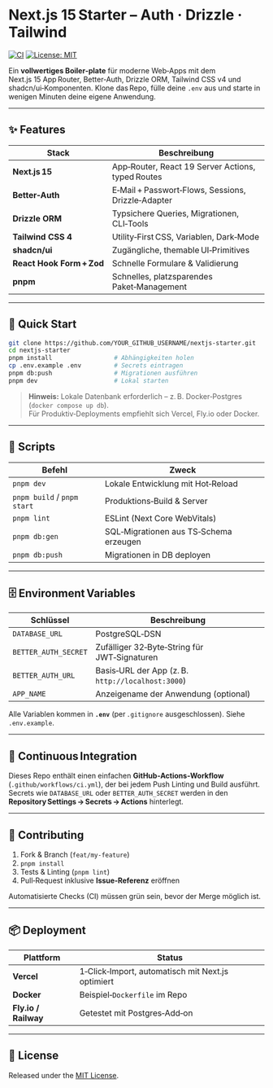 # Next.js 15 Starter – Auth · Drizzle · Tailwind

[![CI](https://github.com/YOUR_GITHUB_USERNAME/nextjs-starter/actions/workflows/ci.yml/badge.svg)](https://github.com/YOUR_GITHUB_USERNAME/nextjs-starter/actions/workflows/ci.yml)
[![License: MIT](https://img.shields.io/badge/License-MIT-yellow.svg)](LICENSE)

Ein **vollwertiges Boiler‑plate** für moderne Web‑Apps mit dem Next.js 15 App Router, Better‑Auth, Drizzle ORM, Tailwind CSS v4 und shadcn/ui‑Komponenten. Klone das Repo, fülle deine `.env` aus und starte in wenigen Minuten deine eigene Anwendung.

---

## ✨ Features

| Stack | Beschreibung |
| ----- | ------------ |
| **Next.js 15** | App‑Router, React 19 Server Actions, typed Routes |
| **Better‑Auth** | E‑Mail + Passwort‑Flows, Sessions, Drizzle‑Adapter |
| **Drizzle ORM** | Typsichere Queries, Migrationen, CLI‑Tools |
| **Tailwind CSS 4** | Utility‑First CSS, Variablen, Dark‑Mode |
| **shadcn/ui** | Zugängliche, themable UI‑Primitives |
| **React Hook Form + Zod** | Schnelle Formulare & Validierung |
| **pnpm** | Schnelles, platzsparendes Paket‑Management |

---

## 🚀 Quick Start

```bash
git clone https://github.com/YOUR_GITHUB_USERNAME/nextjs-starter.git
cd nextjs-starter
pnpm install                 # Abhängigkeiten holen
cp .env.example .env         # Secrets eintragen
pnpm db:push                 # Migrationen ausführen
pnpm dev                     # Lokal starten
```

> **Hinweis:** Lokale Datenbank erforderlich – z. B. Docker‑Postgres (`docker compose up db`).  
> Für Produktiv‑Deployments empfiehlt sich Vercel, Fly.io oder Docker.

---

## 🔧 Scripts

| Befehl | Zweck |
| ------ | ----- |
| `pnpm dev` | Lokale Entwicklung mit Hot‑Reload |
| `pnpm build` / `pnpm start` | Produktions‑Build & Server |
| `pnpm lint` | ESLint (Next Core WebVitals) |
| `pnpm db:gen` | SQL‑Migrationen aus TS‑Schema erzeugen |
| `pnpm db:push` | Migrationen in DB deployen |

---

## 🗄️ Environment Variables

| Schlüssel | Beschreibung |
| --------- | ------------ |
| `DATABASE_URL` | PostgreSQL‑DSN |
| `BETTER_AUTH_SECRET` | Zufälliger 32‑Byte‑String für JWT‑Signaturen |
| `BETTER_AUTH_URL` | Basis‑URL der App (z. B. `http://localhost:3000`) |
| `APP_NAME` | Anzeigename der Anwendung (optional) |

Alle Variablen kommen in **`.env`** (per `.gitignore` ausgeschlossen). Siehe `.env.example`.

---

## 🤖 Continuous Integration

Dieses Repo enthält einen einfachen **GitHub‑Actions‑Workflow** (`.github/workflows/ci.yml`), der bei jedem Push Linting und Build ausführt.  
Secrets wie `DATABASE_URL` oder `BETTER_AUTH_SECRET` werden in den **Repository Settings → Secrets → Actions** hinterlegt.

---

## 👫 Contributing

1. Fork & Branch (`feat/my-feature`)  
2. `pnpm install`  
3. Tests & Linting (`pnpm lint`)  
4. Pull‑Request inklusive **Issue‑Referenz** eröffnen

Automatisierte Checks (CI) müssen grün sein, bevor der Merge möglich ist.

---

## 📦 Deployment

| Plattform | Status |
|-----------|--------|
| **Vercel** | 1‑Click‑Import, automatisch mit Next.js optimiert |
| **Docker** | Beispiel‑`Dockerfile` im Repo |
| **Fly.io / Railway** | Getestet mit Postgres‑Add‑on |

---

## 📝 License

Released under the [MIT License](LICENSE).